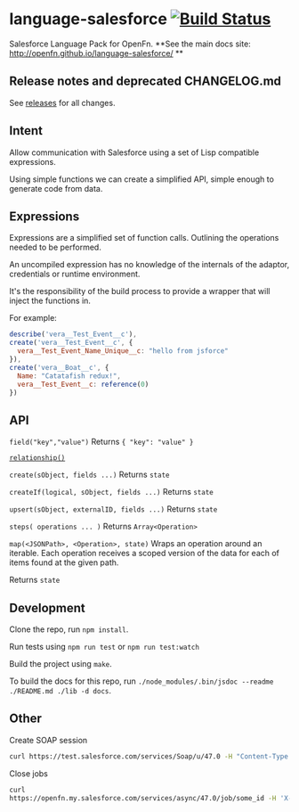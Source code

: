 language-salesforce [![Build Status](https://travis-ci.org/OpenFn/language-salesforce.svg?branch=master)](https://travis-ci.org/OpenFn/language-salesforce)
===================

Salesforce Language Pack for OpenFn. 
**See the main docs site: http://openfn.github.io/language-salesforce/ **

## Release notes and deprecated CHANGELOG.md
See [releases](https://github.com/OpenFn/language-salesforce/releases) for all
changes.

Intent
------

Allow communication with Salesforce using a set of Lisp compatible expressions.

Using simple functions we can create a simplified API, simple enough to generate
code from data.

Expressions
-----------

Expressions are a simplified set of function calls. Outlining the operations
needed to be performed.

An uncompiled expression has no knowledge of the internals of the adaptor,
credentials or runtime environment.

It's the responsibility of the build process to provide a wrapper that will
inject the functions in.

For example:

```javascript
describe('vera__Test_Event__c'),
create('vera__Test_Event__c', {
  vera__Test_Event_Name_Unique__c: "hello from jsforce"
}),
create('vera__Boat__c', {
  Name: "Catatafish redux!",
  vera__Test_Event__c: reference(0)
})
```

API
---

`field("key","value")`
Returns `{ "key": "value" }`

[`relationship()`](https://github.com/OpenFn/language-salesforce/blob/master/src/Adaptor.js#L23-L44)

`create(sObject, fields ...)`
Returns `state`

`createIf(logical, sObject, fields ...)`
Returns `state`

`upsert(sObject, externalID, fields ...)`
Returns `state`

`steps( operations ... )`
Returns `Array<Operation>`

`map(<JSONPath>, <Operation>, state)`
Wraps an operation around an iterable.
Each operation receives a scoped version of the data for each of items
found at the given path.

Returns `state`


Development
-----------

Clone the repo, run `npm install`.

Run tests using `npm run test` or `npm run test:watch`

Build the project using `make`.

To build the docs for this repo, run `./node_modules/.bin/jsdoc --readme ./README.md ./lib -d docs`.

Other
-----
Create SOAP session
```sh
curl https://test.salesforce.com/services/Soap/u/47.0 -H "Content-Type: text/xml; charset=UTF-8" -H "SOAPAction: login" -d @tmp/login.txt | xmllint --format -
```

Close jobs
```sh
curl
https://openfn.my.salesforce.com/services/async/47.0/job/some_id -H 'X-SFDC-Session: abc123sessionID456xyz' -H "Content-Type: application/xml; charset=UTF-8" -d @tmp/close_job.txt | xmllint --format -
```

